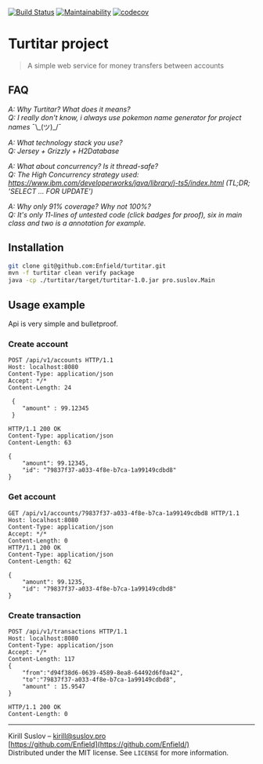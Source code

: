[![Build Status](https://travis-ci.com/Enfield/turtitar-project.svg?branch=master)](https://travis-ci.com/Enfield/turtitar-project)
[![Maintainability](https://api.codeclimate.com/v1/badges/1748eabe39c0591067fa/maintainability)](https://codeclimate.com/github/Enfield/turtitar-project/maintainability)
[![codecov](https://codecov.io/gh/Enfield/turtitar-project/branch/master/graph/badge.svg)](https://codecov.io/gh/Enfield/turtitar-project)

# Turtitar project
> A simple web service for money transfers between accounts 

## FAQ

*A: Why Turtitar? What does it means?*  
*Q: I really don't know, i always use pokemon name generator for project names* ¯\\_(ツ)\_/¯  

*A: What technology stack you use?*  
*Q: Jersey + Grizzly + H2Database*

*A: What about concurrency? Is it thread-safe?*  
*Q: The High Concurrency strategy used: https://www.ibm.com/developerworks/java/library/j-ts5/index.html (TL;DR; 'SELECT ... FOR UPDATE')*

*A: Why only 91% coverage? Why not 100%?*  
*Q: It's only 11-lines of untested code (click badges for proof), six in main class and two is a annotation for example.* 

## Installation

```sh
git clone git@github.com:Enfield/turtitar.git
mvn -f turtitar clean verify package
java -cp ./turtitar/target/turtitar-1.0.jar pro.suslov.Main
```
## Usage example
Api is very simple and bulletproof.
### Create account
```http
POST /api/v1/accounts HTTP/1.1
Host: localhost:8080
Content-Type: application/json
Accept: */*
Content-Length: 24

 {
    "amount" : 99.12345
 }

HTTP/1.1 200 OK
Content-Type: application/json
Content-Length: 63

{
    "amount": 99.12345,
    "id": "79837f37-a033-4f8e-b7ca-1a99149cdbd8"
}
```
### Get account
```http
GET /api/v1/accounts/79837f37-a033-4f8e-b7ca-1a99149cdbd8 HTTP/1.1
Host: localhost:8080
Content-Type: application/json
Accept: */*
Content-Length: 0
HTTP/1.1 200 OK
Content-Type: application/json
Content-Length: 62

{
    "amount": 99.1235,
    "id": "79837f37-a033-4f8e-b7ca-1a99149cdbd8"
}

```
### Create transaction
```http
POST /api/v1/transactions HTTP/1.1
Host: localhost:8080
Content-Type: application/json
Accept: */*
Content-Length: 117
{
    "from":"d94f38d6-0639-4589-8ea8-64492d6f0a42",
    "to":"79837f37-a033-4f8e-b7ca-1a99149cdbd8",
    "amount" : 15.9547
}

HTTP/1.1 200 OK
Content-Length: 0
```
---
Kirill Suslov – kirill@suslov.pro  
[https://github.com/Enfield](https://github.com/Enfield/)  
Distributed under the MIT license. See ``LICENSE`` for more information.
